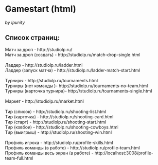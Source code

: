 # Gamestart (html)
<i>by lpunity</i>

<h2>Список страниц:</h2>
Матч за дроп - http://studiolp.ru/ <br>
Матч за дроп (создать) - http://studiolp.ru/match-drop-single.html<br>
<br>
Ладдер -  http://studiolp.ru/ladder.html<br>
Ладдер (запуск матча) -  http://studiolp.ru/ladder-match-start.html<br>
<br>
Турниры -  http://studiolp.ru/tournaments.html<br>
Турниры (нет команды )-  http://studiolp.ru/tournaments-no-team.html<br>
Турниры (карточка турнира)-  http://studiolp.ru/tournaments-single.html<br>
<br>
Маркет - http://studiolp.ru/market.html<br>
<br>
Тир (список) -  http://studiolp.ru/shooting-list.html<br>
Тир (карточка) -  http://studiolp.ru/shooting-card.html<br>
Тир (старт) -  http://studiolp.ru/shooting-start.html<br>
Тир (ковбои) -  http://studiolp.ru/shooting-cowboys.html<br>
Тир (выигрыш) -  http://studiolp.ru/shooting-win.html<br>
<br>
Профиль игрока - http://studiolp.ru/profile-skills.html<br>
Профиль команды (в работе) - http://studiolp.ru/profile-team.html<br>
Профиль команды весь экран (в работе) - http://localhost:3008/profile-team-full.html<br>
